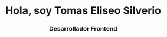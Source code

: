 <h1 align="center">Hola, soy Tomas Eliseo Silverio</h1>
<h3 align="center">Desarrollador Frontend</h3>

